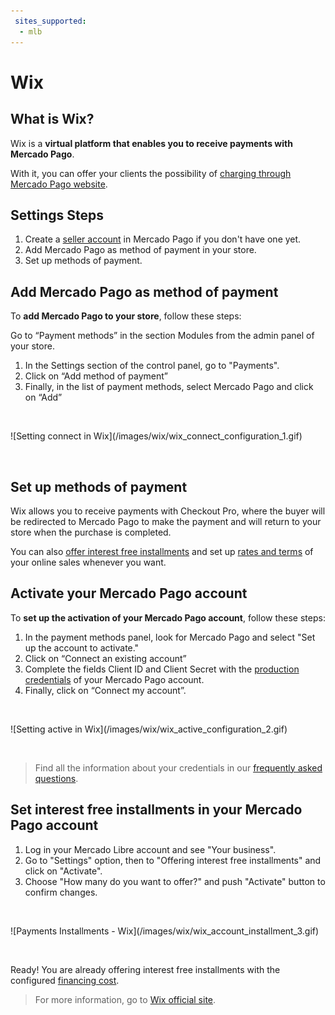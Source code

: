 ```yaml
---
 sites_supported:
  - mlb
---
```


# Wix

## What is Wix?

Wix is a **virtual platform that enables you to receive payments with Mercado Pago**.

With it, you can offer your clients the possibility of [charging through Mercado Pago website](#bookmark_set_up_methods_of_payment).

## Settings Steps

1. Create a [seller account](https://www.mercadopago[FAKER][URL][DOMAIN]/activities) in Mercado Pago if you don't have one yet.
1. Add Mercado Pago as method of payment in your store.
1. Set up methods of payment.

## Add Mercado Pago as method of payment

To **add Mercado Pago to your store**, follow these steps:

Go to “Payment methods” in the section Modules from the admin panel of your store.

1. In the Settings section of the control panel, go to "Payments".
1. Click on “Add method of payment”
1. Finally, in the list of payment methods, select Mercado Pago and click on “Add”

<p>&nbsp;</p>
    ![Setting connect in Wix](/images/wix/wix_connect_configuration_1.gif)
<p>&nbsp;</p>

## Set up methods of payment

Wix allows you to receive payments with Checkout Pro, where the buyer will be redirected to Mercado Pago to make the payment and will return to your store when the purchase is completed.

You can also [offer interest free installments](#bookmark_set_interest_free_installments_in_your_mercado_pago_account) and set up [rates and terms](https://www.mercadopago[FAKER][URL][DOMAIN]/settings/release-options/) of your online sales whenever you want.

## Activate your Mercado Pago account

To **set up the activation of your Mercado Pago account**, follow these steps:

1. In the payment methods panel, look for Mercado Pago and select "Set up the account to activate."
1. Click on “Connect an existing account”
1. Complete the fields Client ID and Client Secret with the [production credentials]([FAKER][CREDENTIALS][URL]) of your Mercado Pago account.
1. Finally, click on “Connect my account”.

<p>&nbsp;</p>
    ![Setting active in Wix](/images/wix/wix_active_configuration_2.gif)
<p>&nbsp;</p>

> Find all the information about your credentials in our [frequently asked questions](https://www.mercadopago[FAKER][URL][DOMAIN]/developers/en/guides/faqs/credentials/).

## Set interest free installments in your Mercado Pago account

1. Log in your Mercado Libre account and see "Your business".
1. Go to "Settings" option, then to "Offering interest free installments" and click on "Activate".
1. Choose "How many do you want to offer?" and push "Activate" button to confirm changes.

<p>&nbsp;</p>
    ![Payments Installments - Wix](/images/wix/wix_account_installment_3.gif)
<p>&nbsp;</p>

Ready! You are already offering interest free installments with the configured [financing cost](https://www.mercadopago.com.br/ajuda/_454).

<!-- -->
> For more information, go to [Wix official site](https://pt.wix.com/ecommerce/loja-virtual).

